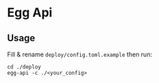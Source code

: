 # Egg Api

## Usage

Fill & rename `deploy/config.toml.example` then run:
```shell
cd ./deploy
egg-api -c ./<your_config>
```
